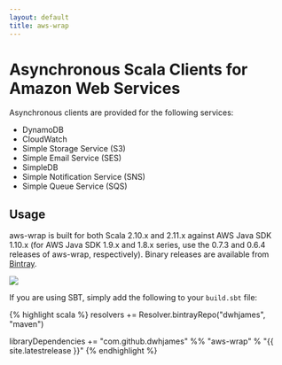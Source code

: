 ```yaml
---
layout: default
title: aws-wrap
---
```


# Asynchronous Scala Clients for Amazon Web Services

Asynchronous clients are provided for the following services:

 * DynamoDB
 * CloudWatch
 * Simple Storage Service (S3)
 * Simple Email Service (SES)
 * SimpleDB
 * Simple Notification Service (SNS)
 * Simple Queue Service (SQS)

## Usage

aws-wrap is built for both Scala 2.10.x and 2.11.x against AWS Java SDK 1.10.x (for AWS Java SDK 1.9.x and 1.8.x series, use the 0.7.3 and 0.6.4 releases of aws-wrap, respectively). Binary releases are available from [Bintray]('https://bintray.com/dwhjames/maven/aws-wrap/view?source=watch').

<a href='https://bintray.com/dwhjames/maven/aws-wrap/view?source=watch' alt='Get automatic notifications about new "aws-wrap" versions'><img src='https://www.bintray.com/docs/images/bintray_badge_color.png'></a>

If you are using SBT, simply add the following to your `build.sbt` file:

{% highlight scala %}
resolvers += Resolver.bintrayRepo("dwhjames", "maven")

libraryDependencies += "com.github.dwhjames" %% "aws-wrap" % "{{ site.latestrelease }}"
{% endhighlight %}

